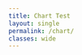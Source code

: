 ```yaml
---
title: Chart Test
layout: single
permalink: /chart/
classes: wide
---
```


<html>
  <head>
    <script type="text/javascript" src="https://www.gstatic.com/charts/loader.js"></script>

<script type="text/javascript">
  google.charts.load("current", {packages:["timeline"]});
  google.charts.setOnLoadCallback(drawChart);
  function drawChart() {

    var container = document.getElementById('Computer Timeline');
    var chart = new google.visualization.Timeline(container);
    var dataTable = new google.visualization.DataTable();

    dataTable.addColumn({ type: 'string', id: 'Position' });
    dataTable.addColumn({ type: 'string', id: 'Name' });
    dataTable.addColumn({ type: 'date', id: 'Start' });
    dataTable.addColumn({ type: 'date', id: 'End' });
    dataTable.addRows([

      [ 'CPU', 'Intel Core 2 Duo E6750 2.66GHz', new Date(2007, 7, 25), new Date(2011, 8, 19) ],
      [ 'CPU', 'Intel Pentium E6600', new Date(2011, 8, 19), new Date(2012, 11, 27) ],
      [ 'CPU', 'Intel i5 3570k', new Date(2012, 11, 27), new Date() ],

      [ 'Motherboard', 'ASUS A7M-266', new Date(1999, 0, 1), new Date(2004, 6, 8) ],
      [ 'Motherboard', 'ASUS K8V-SE Deluxe S754', new Date(2004, 6, 8), new Date(2007, 7, 25) ],
      [ 'Motherboard', 'ASUS P5B Socket 775', new Date(2007, 7, 25), new Date(2010, 7, 24) ],      
      [ 'Motherboard', 'Asus P5Q SE Plus Socket 775', new Date(2010, 7, 24), new Date(2012, 11, 27) ],  
      [ 'Motherboard', 'Asus P8Z77-V Motherboard LGA 1150', new Date(2012, 11, 27), new Date() ],       
      
      [	'GPU',	'PalitDaytona nVidia Riva TNT2 m64', new Date(1999, 0, 1), new Date(2001, 0, 1) ],
 	  [	'GPU',	'Geforce 4 440mx', new Date(2001, 0, 1), new Date(2004, 0, 1) ],
 	  [	'GPU',	'Sapphire 9800 Pro', new Date(2004, 0, 1), new Date(2006, 0, 1) ],     
	  [	'GPU',	'BFG 7800 GS OC 256MB', new Date(2006, 0, 1), new Date(2007, 8, 22) ],
	  [	'GPU',	'EVGA 8800GTS 320MB', new Date(2007, 8, 22), new Date(2012, 11, 27) ],
	  [	'GPU',	'EVGA GTX 670 2GB', new Date(2012, 11, 27), new Date(2016, 7, 8) ],
	  [ 'GPU',	'Asus GeForce GTX 670 DirectCU II OC', new Date(2013,7,13), new Date(2016,7,8) ],
	  [	'GPU',	'Asus GeForce GTX 670 DirectCU II OC', new Date(2014, 6, 9), new Date(2016, 7, 8)], 
      [	'GPU',	'MSI 1080 Armor OC 8GB', new Date(2016, 7, 8), new Date() ],

      [ 'RAM',	'Extra Value 1GB DDR2', new Date(2007,8,22), new Date(2012,11,27)],
      [ 'RAM',	'Crucial 4GB DDR2', new Date(2009,4,19), new Date(2012,11,27)],
      [ 'RAM', 	'Corsair 4GB DDR2', new Date(2011,11,22), new Date(2012,11,27)],
      [ 'RAM',	'Corsair Vengeance 8GB DDR3', new Date(2017, 3, 14), new Date()],
      [ 'RAM',	'Corsair Vengeance 8GB DDR3', new Date(2012, 11, 27), new Date()],

      
      [ 'Soundcard', 'M-Audio Audiophile 2496', new Date(2011, 3, 3), new Date(2014,6,22)],
      [ 'Soundcard', 'Asus Xonar Essence STX', new Date(2014, 6, 22), new Date()],


      //[	'Monitor',	'Dell 1907 fpt', new Date(2007,5,30), new Date(2015,8,9)],      
      [	'Monitor',	'Dell Ultrasharp 2407WFP 24', new Date(2007,5,30), new Date(2015,8,9)],
      [	'Monitor',	'Samsung 34 Curved Ultrawide S34E790C', new Date(2015,8,9), new Date()],

	  [	'Phone',	'HTC 10', new Date(2016,4,30), new Date(2018,0,30)],
      [	'Phone',	'Sony Xperia XZ1 Compact', new Date(2018,0,30), new Date()],

     ]);

    chart.draw(dataTable);
  }
</script>


  </head>
  <body>
    <div id="Computer Timeline" style="height: 2000px;"></div>
  </body>
</html>